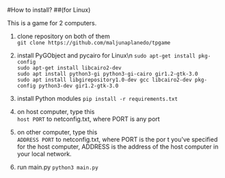 #How to install?
##(for Linux)

This is a game for 2 computers.

1) clone repository on both of them\
`git clone https://github.com/maljunaplanedo/tpgame`
   
2) install PyGObject and pycairo for Linux\n
`sudo apt-get install pkg-config`\
   `sudo apt-get install libcairo2-dev`\
   `sudo apt install python3-gi python3-gi-cairo gir1.2-gtk-3.0`\
   `sudo apt install libgirepository1.0-dev gcc libcairo2-dev pkg-config python3-dev gir1.2-gtk-3.0`
   
3) install Python modules
   `pip install -r requirements.txt`
 
4) on host computer, type this\
`host PORT`
   to netconfig.txt, where PORT is any port

5) on other computer, type this\
`ADDRESS PORT`
   to netconfig.txt, where PORT is the por t 
   you've specified for the host computer, 
   ADDRESS is the address of the host computer 
   in your local network. 

5) run main.py
`python3 main.py`